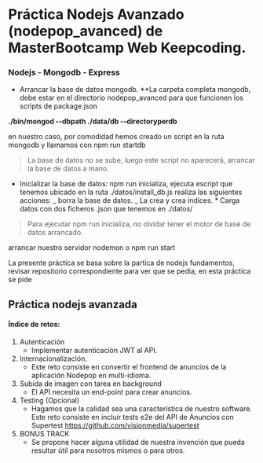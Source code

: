 # Práctica Nodejs Avanzado (nodepop_avanced) de MasterBootcamp Web Keepcoding.

### Nodejs - Mongodb - Express

* Arrancar la base de datos mongodb.
**La carpeta completa mongodb, debe estar en el directorio nodepop_avanced para que funcionen los scripts de package.json

**./bin/mongod --dbpath ./data/db --directoryperdb**

en nuestro caso, por comodidad hemos creado un script en la ruta mongodb y llamamos con npm run startdb

> La base de datos no se sube, luego este script no aparecerá, arrancar la base de datos a mano.

* Inicializar la base de datos: npm run inicializa, ejecuta escript que tenemos ubicado en la ruta ./datos/install_db.js realiza las siguientes acciones:
  _ borra la base de datos.
  _ La crea y crea indices. \* Carga datos con dos ficheros .json que tenemos en ./datos/

> Para ejecutar npm run inicializa, no olvidar tener el motor de base de datos arrancado.

arrancar nuestro servidor
nodemon o npm run start

La presente práctica se basa sobre la partica de nodejs fundamentos, revisar repositorio correspondiente para ver que se pedia, en esta práctica se pide

## **Práctica nodejs avanzada**
#### Índice de retos:1. Autenticación
	* Implementar autenticación JWT al API.    2. Internacionalización.
	* Este reto consiste en convertir el frontend de anuncios de la aplicación Nodepop enmulti-idioma.    
3. Subida de imagen con tarea en background
	* El API necesita un end-point para crear anuncios.4. Testing (Opcional)
	* Hagamos que la calidad sea una característica de nuestro software.Este reto consiste en incluir tests e2e del API de Anuncios con Supertesthttps://github.com/visionmedia/supertest5. BONUS TRACK
	* Se propone hacer alguna utilidad de nuestra invención que pueda resultar útil para nosotrosmismos o para otros.


